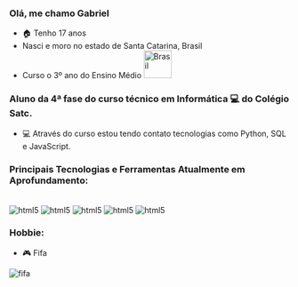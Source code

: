 ### Olá, me chamo Gabriel

- 🏠 Tenho 17 anos
- Nasci e moro no estado de Santa Catarina, Brasil
- Curso o 3º ano do Ensino Médio <img src="https://emojitool.com/img/joypixels/7.0/flag-brazil-3403.png" alt="Brasil" height=50 width=50 style="display: inline_block">


### Aluno da 4ª fase do curso técnico em Informática 💻 do Colégio Satc.
- 💻 Através do curso estou tendo contato tecnologias como Python, SQL e JavaScript.

### Principais Tecnologias e Ferramentas Atualmente em Aprofundamento:
<div style="display: inline_block"><br/>
          <img align="center" alt="html5" src="https://img.shields.io/badge/JavaScript-F7DF1E?style=for-the-badge&logo=javascript&logoColor=black">
          <img align="center" alt="html5" src="https://img.shields.io/badge/React_Native-20232A?style=for-the-badge&logo=react&logoColor=61DAFB">
          <img align="center" alt="html5" src="https://img.shields.io/badge/HTML5-E34F26?style=for-the-badge&logo=html5&logoColor=white">
          <img align="center" alt="html5" src="https://img.shields.io/badge/CSS3-1572B6?style=for-the-badge&logo=css3&logoColor=white">
          <img align="center" alt="html5" src="https://img.shields.io/badge/Python-3776AB?style=for-the-badge&logo=python&logoColor=white">
</div>
          



### Hobbie:
- 🎮 Fifa


![fifa](https://user-images.githubusercontent.com/106177400/182230610-14218b08-a5df-4d98-a0e5-2209bd1b1069.gif)
